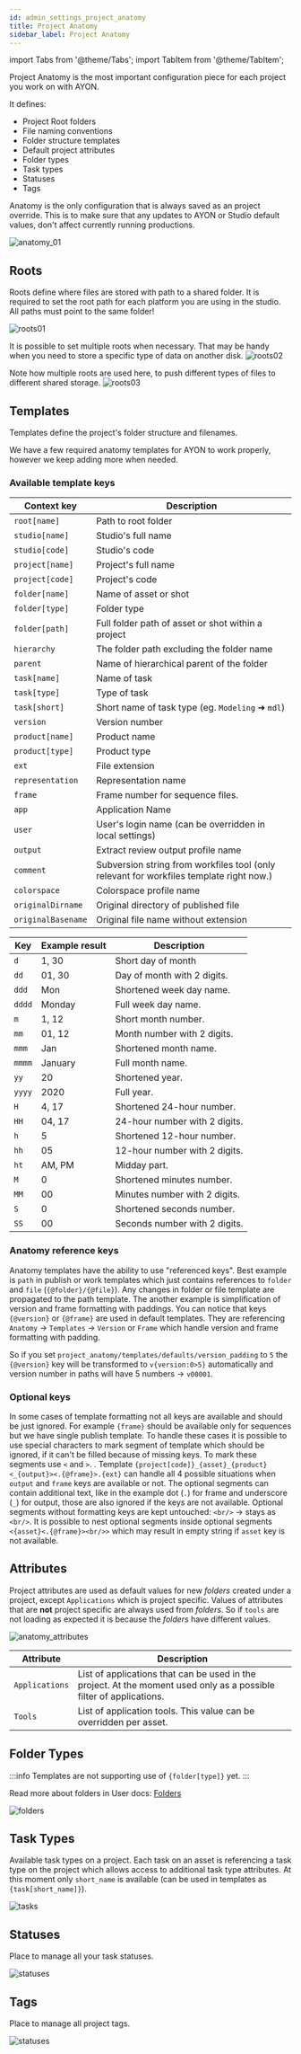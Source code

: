 ```yaml
---
id: admin_settings_project_anatomy
title: Project Anatomy
sidebar_label: Project Anatomy
---
```


import Tabs from '@theme/Tabs';
import TabItem from '@theme/TabItem';

Project Anatomy is the most important configuration piece for each project you work on with AYON.

It defines:
- Project Root folders
- File naming conventions
- Folder structure templates
- Default project attributes
- Folder types
- Task types
- Statuses
- Tags

Anatomy is the only configuration that is always saved as an project override. This is to make sure that any updates to AYON or Studio default values, don't affect currently running productions.

<div class="col col--6 markdown">

![anatomy_01](assets/settings/anatomy_01.png)

</div>

## Roots

Roots define where files are stored with path to a shared folder.  It is required to set the  root path for each platform you are using in the studio. All paths must point to the same folder!

![roots01](assets/settings/anatomy_roots01.png)


It is possible to set multiple roots when necessary. That may be handy when you need to store a specific type of data on another disk.
![roots02](assets/settings/anatomy_roots02.png)


Note how multiple roots are used here, to push different types of files to different shared storage.
![roots03](assets/settings/anatomy_roots03.png)


## Templates

Templates define the project's folder structure and filenames.

We have a few required anatomy templates for AYON to work properly, however we keep adding more when needed.

### Available template keys

<div class="row markdown">
<div class="col col--7 markdown">


| Context key | Description |
| --- | --- |
| `root[name]` | Path to root folder |
| `studio[name]` | Studio's full name |
| `studio[code]` | Studio's code |
| `project[name]` | Project's full name |
| `project[code]` | Project's code |
| `folder[name]` | Name of asset or shot |
| `folder[type]` | Folder type |
| `folder[path]` | Full folder path of asset or shot within a project |
| `hierarchy` | The folder path excluding the folder name |
| `parent` | Name of hierarchical parent of the folder|
| `task[name]` | Name of task |
| `task[type]` | Type of task |
| `task[short]` | Short name of task type (eg. `Modeling` ➜ `mdl`) |
| `version` | Version number |
| `product[name]` | Product name |
| `product[type]` | Product type |
| `ext` | File extension |
| `representation` | Representation name |
| `frame` | Frame number for sequence files. |
| `app` | Application Name |
| `user` | User's login name (can be overridden in local settings) |
| `output` | Extract review output profile name |
| `comment` | Subversion string from workfiles tool (only relevant for workfiles template right now.)|
| `colorspace` | Colorspace profile name |
| `originalDirname` | Original directory of published file  |
| `originalBasename` | Original file name without extension |

</div>
<div class="col col--5 markdown">

| Key | Example result | Description |
| --- | --- | --- |
| `d` | 1, 30 | Short day of month |
| `dd` | 01, 30 | Day of month with 2 digits. |
| `ddd` | Mon | Shortened week day name. |
| `dddd` | Monday | Full week day name. |
| `m` | 1, 12 | Short month number. |
| `mm` | 01, 12 | Month number with 2 digits. |
| `mmm` | Jan | Shortened month name. |
| `mmmm` | January | Full month name. |
| `yy` | 20 | Shortened year. |
| `yyyy` | 2020 | Full year. |
| `H` | 4, 17 | Shortened 24-hour number. |
| `HH` | 04, 17 | 24-hour number with 2 digits. |
| `h` | 5 | Shortened 12-hour number. |
| `hh` | 05 | 12-hour number with 2 digits. |
| `ht` | AM, PM | Midday part. |
| `M` | 0 | Shortened minutes number. |
| `MM` | 00 | Minutes number with 2 digits. |
| `S` | 0 | Shortened seconds number. |
| `SS` | 00 | Seconds number with 2 digits. |

</div>
</div>




### Anatomy reference keys

Anatomy templates have the ability to use "referenced keys". Best example is `path` in publish or work templates which just contains references to `folder` and `file` (`{@folder}/{@file}`). Any changes in folder or file template are propagated to the path template. The another example is simplification of version and frame formatting with paddings. You can notice that keys `{@version}` or `{@frame}` are used in default templates. They are referencing `Anatomy` -> `Templates` -> `Version` or `Frame` which handle version and frame formatting with padding.

So if you set `project_anatomy/templates/defaults/version_padding` to `5` the `{@version}` key will be transformed to `v{version:0>5}` automatically and version number in paths will have 5 numbers -> `v00001`.

### Optional keys

In some cases of template formatting not all keys are available and should be just ignored. For example `{frame}` should be available only for sequences but we have single publish template. To handle these cases it is possible to use special characters to mark segment of template which should be ignored, if it can't be filled because of missing keys. To mark these segments use `<` and `>`.
.
Template `{project[code]}_{asset}_{product}<_{output}><.{@frame}>.{ext}` can handle all 4 possible situations when `output` and `frame` keys are available or not. The optional segments can contain additional text, like in the example dot (`.`) for frame and underscore (`_`) for output, those are also ignored if the keys are not available. Optional segments without formatting keys are kept untouched: `<br/>` -> stays as `<br/>`. It is possible to nest optional segments inside optional segments `<{asset}<.{@frame}><br/>>` which may result in empty string if `asset` key is not available.

## Attributes

Project attributes are used as default values for new *folders* created under a project, except `Applications` which is project specific. Values of attributes that are **not** project specific are always used from *folders*. So if `tools` are not loading as expected it is because the *folders* have different values.

![anatomy_attributes](assets/settings/anatomy_attributes.png)

| Attribute | Description |
| --- | --- |
| `Applications` | List of applications that can be used in the project. At the moment used only as a possible filter of applications. |
| `Tools` | List of application tools. This value can be overridden per asset. |

## Folder Types

:::info
Templates are not supporting use of `{folder[type]}` yet.
:::

Read more about folders in User docs: [Folders](artist_concepts#folder)

![folders](assets/settings/anatomy_folder_types.png)

## Task Types

Available task types on a project. Each task on an asset is referencing a task type on the project which allows access to additional task type attributes. At this moment only `short_name` is available (can be used in templates as `{task[short_name]}`).

![tasks](assets/settings/anatomy_tasks.png)

## Statuses

Place to manage all your task statuses.

![statuses](assets/settings/anatomy_statuses.png)

## Tags

Place to manage all project tags.

![statuses](assets/settings/anatomy_tags.png)